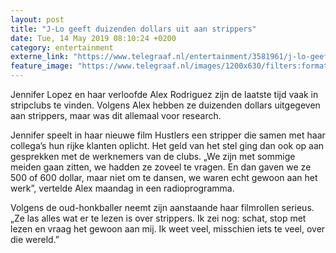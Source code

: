 ```yaml
---
layout: post
title: "J-Lo geeft duizenden dollars uit aan strippers"
date: Tue, 14 May 2019 08:10:24 +0200
category: entertainment
externe_link: "https://www.telegraaf.nl/entertainment/3581961/j-lo-geeft-duizenden-dollars-uit-aan-strippers"
feature_image: "https://www.telegraaf.nl/images/1200x630/filters:format(jpeg):quality(80)/cdn-kiosk-api.telegraaf.nl/04e61b5c-760f-11e9-85b5-0217670beecd.jpg"
---
```


<p class="intro">Jennifer Lopez en haar verloofde Alex Rodriguez zijn de laatste tijd vaak in stripclubs te vinden. Volgens Alex hebben ze duizenden dollars uitgegeven aan strippers, maar was dit allemaal voor research.</p> <p>Jennifer speelt in haar nieuwe film Hustlers een stripper die samen met haar collega’s hun rijke klanten oplicht. Het geld van het stel ging dan ook op aan gesprekken met de werknemers van de clubs. „We zijn met sommige meiden gaan zitten, we hadden ze zoveel te vragen. En dan gaven we ze 500 of 600 dollar, maar niet om te dansen, we waren echt gewoon aan het werk”, vertelde Alex maandag in een radioprogramma.</p><p>Volgens de oud-honkballer neemt zijn aanstaande haar filmrollen serieus. „Ze las alles wat er te lezen is over strippers. Ik zei nog: schat, stop met lezen en vraag het gewoon aan mij. Ik weet veel, misschien iets te veel, over die wereld.”</p>
